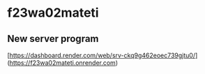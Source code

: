 # f23wa02mateti
## New server program
[https://dashboard.render.com/web/srv-ckq9g462eoec739gjtu0/]
(https://f23wa02mateti.onrender.com)


